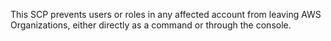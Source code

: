 This SCP prevents users or roles in any affected account from leaving AWS Organizations, either directly as a command or through the console.
